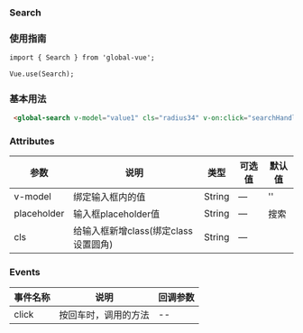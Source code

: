 ### Search

### 使用指南
```html
import { Search } from 'global-vue';

Vue.use(Search);

```
### 基本用法
```html
 <global-search v-model="value1" cls="radius34" v-on:click="searchHandle" placeholder="请输入内容"></global-search>
```

### Attributes

| 参数      | 说明    | 类型      | 可选值       | 默认值   |
|---------- |-------- |---------- |-------------  |-------- |
| v-model  | 绑定输入框内的值    | String   | — |  '' |
| placeholder  | 输入框placeholder值    | String   | — |  搜索 |
| cls  | 给输入框新增class(绑定class设置圆角)    | String   | — |   |

### Events

| 事件名称      | 说明    | 回调参数      |
|---------- |-------- |---------- |
| click  | 按回车时，调用的方法    |  -- |
